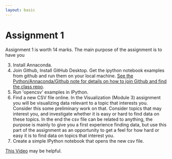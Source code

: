 ```yaml
---
layout: basic
---
```


# Assignment 1

Assignment 1 is worth 14 marks.  The main purpose of the assignment is to have you   

3. Install Annaconda.
4. Join Github, Install GitHub Desktop. Get the ipython notebook examples from github and run them on your local machine. [See the Python/Annaconda/Github note for details on how to join Github and find the class repo](Python). 
5. Run 'opencsv' examples in IPython. 
6. Find a new CSV file online.  In the Visualization (Module 3) assignment you will be visualizing data relevant to a topic that interests you.  Consider this some preliminary work on that.  Consider topics that may interest you, and investigate whether it is easy or hard to find data on these topics.  In the end the csv file can be related to anything, the purpose is mainly to give you a first experience finding data, but use this part of the assignment as an opportunity to get a feel for how hard or easy it is to find data on topics that interest you.  
8. Create a simple IPython notebook that opens the new csv file. 

[This Video](https://www.youtube.com/watch?v=9miEihigfGQ) may be helpful.  

